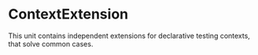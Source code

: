 # ContextExtension

This unit contains independent extensions for declarative testing contexts, that solve common cases.
